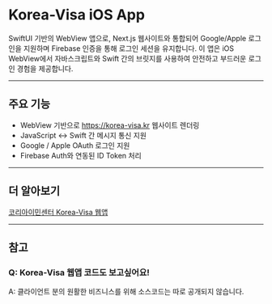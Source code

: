 # Korea-Visa iOS App

SwiftUI 기반의 WebView 앱으로, Next.js 웹사이트와 통합되어 Google/Apple 로그인을 지원하며 Firebase 인증을 통해 로그인 세션을 유지합니다. 이 앱은 iOS WebView에서 자바스크립트와 Swift 간의 브릿지를 사용하여 안전하고 부드러운 로그인 경험을 제공합니다.

---

## 주요 기능

- WebView 기반으로 https://korea-visa.kr 웹사이트 렌더링
- JavaScript ↔ Swift 간 메시지 통신 지원
- Google / Apple OAuth 로그인 지원
- Firebase Auth와 연동된 ID Token 처리

---

## 더 알아보기
[코리아이민센터 Korea-Visa 웹앱](https://korea-visa.kr)

---

## 참고
### Q: Korea-Visa 웹앱 코드도 보고싶어요!
A: 클라이언트 분의 원활한 비즈니스를 위해 소스코드는 따로 공개되지 않습니다.
